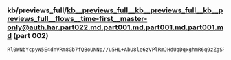 ### kb/previews_full/kb__previews_full__kb__previews_full__kb__previews_full__flows__time-first__master-only@auth.har.part022.md.part001.md.part001.md.part001.md (part 002)

```md
Rl0WNbYcpyW5E4dnVRm8Gb7fQBoUNNp//u5HL+AbU8le6zVPlRmJHdUqDqxghmR6q9zZgSRFM2ECoy4mCeZYGI7x4NLEhxBb4qmZtwWgOv4AwylurKATeYrIqj6uyR5d8j2Xus0OBsSd437lIvQJ6h
```

```
